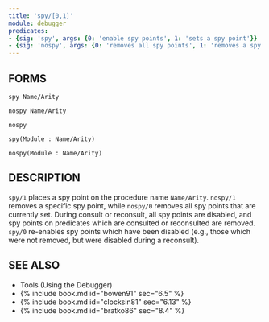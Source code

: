 ```yaml
---
title: 'spy/[0,1]'
module: debugger
predicates:
- {sig: 'spy', args: {0: 'enable spy points', 1: 'sets a spy point'}}
- {sig: 'nospy', args: {0: 'removes all spy points', 1: 'removes a spy point'}}
---
```


## FORMS

```
spy Name/Arity

nospy Name/Arity

nospy

spy(Module : Name/Arity)

nospy(Module : Name/Arity)
```

## DESCRIPTION

`spy/1` places a spy point on the procedure name `Name/Arity`. `nospy/1` removes a specific spy point, while `nospy/0` removes all spy points that are currently set. During consult or reconsult, all spy points are disabled, and spy points on predicates which are consulted or reconsulted are removed. `spy/0` re-enables spy points which have been disabled (e.g., those which were not removed, but were disabled during a reconsult).


## SEE ALSO

- Tools (Using the Debugger)
- {% include book.md id="bowen91"    sec="6.5" %}
- {% include book.md id="clocksin81" sec="6.13" %}
- {% include book.md id="bratko86"   sec="8.4" %}
